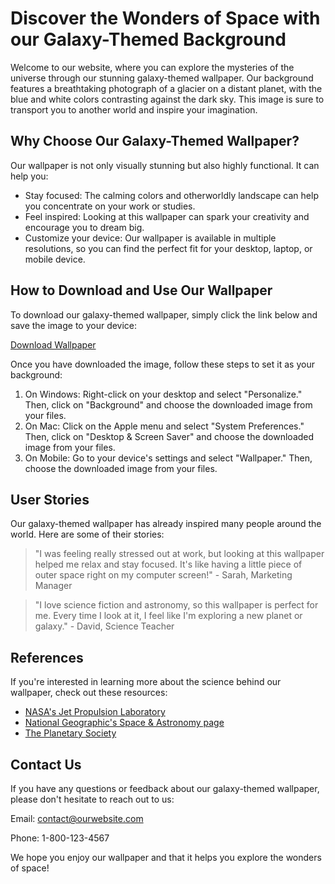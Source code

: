 <!--font:Poppins-->

# Discover the Wonders of Space with our Galaxy-Themed Background

Welcome to our website, where you can explore the mysteries of the universe through our stunning galaxy-themed wallpaper. Our background features a breathtaking photograph of a glacier on a distant planet, with the blue and white colors contrasting against the dark sky. This image is sure to transport you to another world and inspire your imagination.

## Why Choose Our Galaxy-Themed Wallpaper?

Our wallpaper is not only visually stunning but also highly functional. It can help you:

- Stay focused: The calming colors and otherworldly landscape can help you concentrate on your work or studies.
- Feel inspired: Looking at this wallpaper can spark your creativity and encourage you to dream big.
- Customize your device: Our wallpaper is available in multiple resolutions, so you can find the perfect fit for your desktop, laptop, or mobile device.

## How to Download and Use Our Wallpaper

To download our galaxy-themed wallpaper, simply click the link below and save the image to your device:

[Download Wallpaper](#)

Once you have downloaded the image, follow these steps to set it as your background:

1. On Windows: Right-click on your desktop and select "Personalize." Then, click on "Background" and choose the downloaded image from your files.
2. On Mac: Click on the Apple menu and select "System Preferences." Then, click on "Desktop & Screen Saver" and choose the downloaded image from your files.
3. On Mobile: Go to your device's settings and select "Wallpaper." Then, choose the downloaded image from your files.

## User Stories

Our galaxy-themed wallpaper has already inspired many people around the world. Here are some of their stories:

> "I was feeling really stressed out at work, but looking at this wallpaper helped me relax and stay focused. It's like having a little piece of outer space right on my computer screen!" - Sarah, Marketing Manager

> "I love science fiction and astronomy, so this wallpaper is perfect for me. Every time I look at it, I feel like I'm exploring a new planet or galaxy." - David, Science Teacher

## References

If you're interested in learning more about the science behind our wallpaper, check out these resources:

- [NASA's Jet Propulsion Laboratory](#)
- [National Geographic's Space & Astronomy page](#)
- [The Planetary Society](#)

## Contact Us

If you have any questions or feedback about our galaxy-themed wallpaper, please don't hesitate to reach out to us:

Email: [contact@ourwebsite.com](mailto:contact@ourwebsite.com)

Phone: 1-800-123-4567

We hope you enjoy our wallpaper and that it helps you explore the wonders of space!

<!--

Write me content for website with wallpaper which alt text is:

"A photograph of a glacier on a distant planet, with the blue and white colors contrasting against the dark sky."

The name/title of the page should not be 1:1 copy of the alt text but rather a real content of the website which is using this wallpaper.

- Use markdown format 
- Start with heading
- Heading should be short and concise
- The content should look like a real website 
- The website should not be about the wallpaper, wallpaper is just a related background
- Heading should be contain work "wallpaper" or "background"
- Include real sections like references, contact, user stories, etc. use things relevant to the page purpose.
- Feel free to use structure like headings, bullets, numbering, blockquotes, paragraphs, horizontal lines, etc.
- You can use formatting like bold or _italic_
- You can include UTF-8 emojis
- Links should be only #hash anchors (and you can refer to the document itself)
- Do not include images


---


# Discover the Wonders of Space with our Galaxy-Themed Background

Welcome to our website, where you can explore the mysteries of the universe through our stunning galaxy-themed wallpaper. Our background features a breathtaking photograph of a glacier on a distant planet, with the blue and white colors contrasting against the dark sky. This image is sure to transport you to another world and inspire your imagination.

## Why Choose Our Galaxy-Themed Wallpaper?

Our wallpaper is not only visually stunning but also highly functional. It can help you:

- Stay focused: The calming colors and otherworldly landscape can help you concentrate on your work or studies.
- Feel inspired: Looking at this wallpaper can spark your creativity and encourage you to dream big.
- Customize your device: Our wallpaper is available in multiple resolutions, so you can find the perfect fit for your desktop, laptop, or mobile device.

## How to Download and Use Our Wallpaper

To download our galaxy-themed wallpaper, simply click the link below and save the image to your device:

[Download Wallpaper](#)

Once you have downloaded the image, follow these steps to set it as your background:

1. On Windows: Right-click on your desktop and select "Personalize." Then, click on "Background" and choose the downloaded image from your files.
2. On Mac: Click on the Apple menu and select "System Preferences." Then, click on "Desktop & Screen Saver" and choose the downloaded image from your files.
3. On Mobile: Go to your device's settings and select "Wallpaper." Then, choose the downloaded image from your files.

## User Stories

Our galaxy-themed wallpaper has already inspired many people around the world. Here are some of their stories:

> "I was feeling really stressed out at work, but looking at this wallpaper helped me relax and stay focused. It's like having a little piece of outer space right on my computer screen!" - Sarah, Marketing Manager

> "I love science fiction and astronomy, so this wallpaper is perfect for me. Every time I look at it, I feel like I'm exploring a new planet or galaxy." - David, Science Teacher

## References

If you're interested in learning more about the science behind our wallpaper, check out these resources:

- [NASA's Jet Propulsion Laboratory](#)
- [National Geographic's Space & Astronomy page](#)
- [The Planetary Society](#)

## Contact Us

If you have any questions or feedback about our galaxy-themed wallpaper, please don't hesitate to reach out to us:

Email: [contact@ourwebsite.com](mailto:contact@ourwebsite.com)

Phone: 1-800-123-4567

We hope you enjoy our wallpaper and that it helps you explore the wonders of space!


---


Write me a Google font which is best fitting for the website.

Pick from the list:
- Raleway
- Poppins
- Exo 2
- Montserrat
- Futura
- Alegreya
- Playfair Display
- Barlow Condensed
- Cormorant Garamond
- Inter
- Lobster
- Orbitron
- Lato
- Cinzel
- IBM Plex Sans
- Roboto
- Creepster
- Dancing Script
- Cabin
- Cinzel Decorative
- Open Sans
- Great Vibes


Write just the font name nothing else.


---


Poppins

-->

